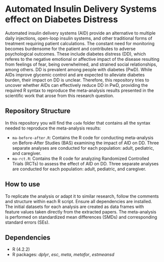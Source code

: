 # Automated Insulin Delivery Systems effect on Diabetes Distress

Automated insulin delivery systems (AID) provide an alternative to multiple daily injections, open-loop insulin systems, and other traditional forms of treatment requiring patient calculations. The constant need for monitoring becomes burdensome for the patient and contributes to adverse psychological outcomes. These include diabetes distress (DD), which referes to the negative emotional or affective impact of the disease resulting from feelings of fear, being overwhelmed, and strained social relationships, among others. DD is prevalent among people with diabetes (PwD). While AIDs improve glycemic control and are expected to alleviate diabetes burden, their impact on DD is unclear. Therefore, this repository tries to uncover whether AIDs can effectively reduce DD in PwD, providing the required R syntax to reproduce the meta-analysis results presented in the scientific work that arose from this research question.

## Repository Structure

In this repository you will find the ```code``` folder that contains all the syntax needed to reproduce the meta-analysis results:
 - ```ma-before-after.R```: Contains the R code for conducting meta-analysis on Before-After Studies (BAS) examining the impact of AID on DD. Three separate analyses are conducted for each population: adult, pediatric, and caregiver.
 - ```ma-rct.R```: Contains the R code for analyzing Randomized Controlled Trials (RCTs) to assess the effect of AID on DD. Three separate analyses are conducted for each population: adult, pediatric, and caregiver.

## How to use

To replicate the analysis or adapt it to similar research, follow the comments and structure within each R script. Ensure all dependencies are installed. The initial datasets for each analysis are created as data frames with feature values taken directly from the extracted papers. The meta-analysis is performed on standardized mean differences (SMDs) and corresponding standard errors (SEs). 

## Dependencies 

 - R (4.2.2)
 - R packages: *dplyr*, *esc*, *meta*, *metafor*, *estmeansd*
